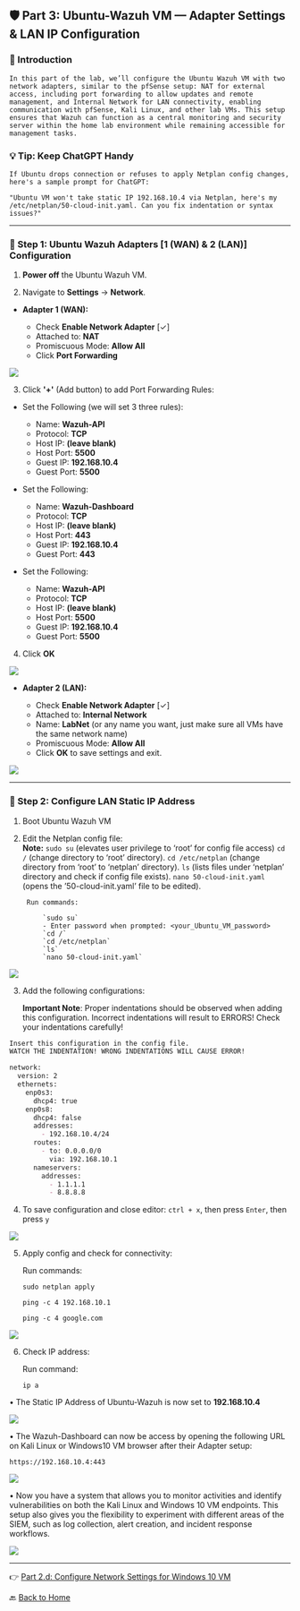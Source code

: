 ## 🛡️ Part 3: Ubuntu-Wazuh VM  — Adapter Settings & LAN IP Configuration

### 📌 Introduction

    In this part of the lab, we’ll configure the Ubuntu Wazuh VM with two network adapters, similar to the pfSense setup: NAT for external access, including port forwarding to allow updates and remote management, and Internal Network for LAN connectivity, enabling communication with pfSense, Kali Linux, and other lab VMs. This setup ensures that Wazuh can function as a central monitoring and security server within the home lab environment while remaining accessible for management tasks.

### 💡 Tip: Keep ChatGPT Handy

    If Ubuntu drops connection or refuses to apply Netplan config changes, here's a sample prompt for ChatGPT:  
    
    "Ubuntu VM won't take static IP 192.168.10.4 via Netplan, here's my /etc/netplan/50-cloud-init.yaml. Can you fix indentation or syntax issues?"

---

### 🔹 Step 1: Ubuntu Wazuh Adapters [1 (WAN) & 2 (LAN)] Configuration

1. **Power off** the Ubuntu Wazuh VM.

2. Navigate to **Settings** → **Network**.

- **Adapter 1 (WAN):**

  - Check **Enable Network Adapter** [✓]
  - Attached to: **NAT**
  - Promiscuous Mode: **Allow All**
  - Click **Port Forwarding**

![](../images/11u3-images/1.png)

3. Click **'+'** (Add button) to add Port Forwarding Rules:

- Set the Following (we will set 3 three rules):

  - Name: **Wazuh-API**
  - Protocol: **TCP**
  - Host IP: **(leave blank)**
  - Host Port: **5500**
  - Guest IP: **192.168.10.4**
  - Guest Port: **5500**

- Set the Following:

  - Name: **Wazuh-Dashboard**
  - Protocol: **TCP**
  - Host IP: **(leave blank)**
  - Host Port: **443**
  - Guest IP: **192.168.10.4**
  - Guest Port: **443**

- Set the Following:

  - Name: **Wazuh-API**
  - Protocol: **TCP**
  - Host IP: **(leave blank)**
  - Host Port: **5500**
  - Guest IP: **192.168.10.4**
  - Guest Port: **5500**

4. Click **OK**
	
![](../images/11u3-images/2.png)

- **Adapter 2 (LAN):**

  - Check **Enable Network Adapter** [✓]
  - Attached to: **Internal Network**
  - Name: **LabNet** (or any name you want, just make sure all VMs have the same network name)
  - Promiscuous Mode: **Allow All**
  - Click **OK** to save settings and exit.  

![](../images/11u3-images/3.png)

---

### 🔹 Step 2: Configure LAN Static IP Address

1. Boot Ubuntu Wazuh VM

2. Edit the Netplan config file:<br>
**Note:** `sudo su` (elevates user privilege to ‘root’ for config file access)
            `cd /`  (change directory to ‘root’ directory).
            `cd /etc/netplan`  (change directory from ‘root’ to ‘netplan’ directory).
            `ls` (lists files under ‘netplan’ directory and check if config file exists).
            `nano 50-cloud-init.yaml`  (opens the ’50-cloud-init.yaml’ file to be edited).
            
            
        Run commands:

            `sudo su`
            - Enter password when prompted: <your_Ubuntu_VM_password> 
            `cd /`
            `cd /etc/netplan`
            `ls` 
            `nano 50-cloud-init.yaml`

![](../images/11u3-images/4.png)

3. Add the following configurations:

	**Important Note**: Proper indentations should be observed when adding this configuration. Incorrect indentations will result to ERRORS! Check your indentations carefully!
```markdown
Insert this configuration in the config file.
WATCH THE INDENTATION! WRONG INDENTATIONS WILL CAUSE ERROR!

network:
  version: 2
  ethernets:
    enp0s3:
      dhcp4: true
    enp0s8:
      dhcp4: false
      addresses:
        - 192.168.10.4/24
      routes:
        - to: 0.0.0.0/0
          via: 192.168.10.1
      nameservers:
        addresses:
          - 1.1.1.1
          - 8.8.8.8
```

4. To save configuration and close editor: `ctrl + x`, then press `Enter`, then press `y`

![](../images/11u3-images/5.png)

5. Apply config and check for connectivity:

    Run commands:
                
    `sudo netplan apply`

    `ping -c 4 192.168.10.1`

    `ping -c 4 google.com`

![](../images/11u3-images/6.png) 

6. Check IP address:

    Run command:
    
    `ip a`

•	The Static IP Address of Ubuntu-Wazuh is now set to **192.168.10.4**

![](../images/11u3-images/7.png)

•	The Wazuh-Dashboard can now be access by opening the following URL on Kali Linux or Windows10 VM browser after their Adapter setup:
	
	https://192.168.10.4:443

![](../images/11u3-images/8.png)

•	Now you have a system that allows you to monitor activities and identify vulnerabilities on both the Kali Linux and Windows 10 VM endpoints. This setup also gives you the flexibility to experiment with different areas of the SIEM, such as log collection, alert creation, and incident response workflows.

![](../images/11u3-images/9.png)

---
👉 [Part 2.d: Configure Network Settings for Windows 10 VM](/12w4.md) 

🔙 [Back to Home](../index.md) 
